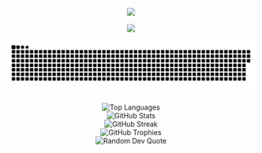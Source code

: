
<p align="center">
  <a href="https://readme-typing-svg.herokuapp.com">
    <img src="https://readme-typing-svg.herokuapp.com?font=Fira+Code&size=30&pause=1000&color=00FF7F&center=true&vCenter=true&width=500&lines=Hi%2C+I'm+Ali+Asghar+Fathikhah;I'm+a+passionate+programmer;I+love+learning+new+things.;and+turning+coffee+into+code" />
  </a>
</p>

<p align="center">
  <a href="https://skillicons.dev">
    <img src="https://skillicons.dev/icons?i=cs,cpp,go,python,php,html,bootstrap,django,flask,ps,ai,vscode,selenium,git,postgres,mysql,sqlite,docker,postman,opencv&theme=dark&perline=10" />
  </a>
</p>

<p align="center">
  <picture>
    <source 
      media="(prefers-color-scheme: dark)" 
      srcset="https://github.com/aliasgharfathikhah/aliasgharfathikhah/blob/output/github-contribution-grid-snake-dark.svg" />
    <source 
      media="(prefers-color-scheme: light)" 
      srcset="https://github.com/aliasgharfathikhah/aliasgharfathikhah/blob/output/github-contribution-grid-snake-light.svg" />
    <img 
      alt="Snake contribution grid" 
      src="https://github.com/aliasgharfathikhah/aliasgharfathikhah/blob/output/github-contribution-grid-snake-light.svg" />
  </picture>
</p>

<div align="center">
<img src="https://github-readme-stats.vercel.app/api/top-langs/?username=aliasgharfathikhah&theme=merko&hide_border=false&include_all_commits=true&count_private=true&layout=compact" alt="Top Languages" /><br>
<img src="https://github-readme-stats.vercel.app/api?username=aliasgharfathikhah&theme=merko&hide_border=false&include_all_commits=true&count_private=true" alt="GitHub Stats" /><br>
<img src="https://github-readme-streak-stats.herokuapp.com/?user=aliasgharfathikhah&theme=merko&hide_border=false" alt="GitHub Streak" />
</div>

<div align="center">
<img src="https://github-profile-trophy.vercel.app/?username=aliasgharfathikhah&theme=gruvbox&no-frame=true&no-bg=true&margin-w=4" alt="GitHub Trophies"/>
  <br>
<img src="https://quotes-github-readme.vercel.app/api?type=horizontal&theme=merko" alt="Random Dev Quote"/>
  <br>
<a href="https://github.com/aliasgharfathikhah">
</a>
</div>
</div>
